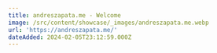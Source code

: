 ```yaml
---
title: andreszapata.me - Welcome
image: /src/content/showcase/_images/andreszapata.me.webp
url: 'https://andreszapata.me/'
dateAdded: 2024-02-05T23:12:59.000Z
---
```


